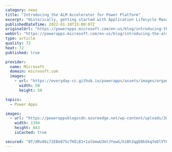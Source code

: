 ```yaml
---
category: news
title: "Introducing the ALM Accelerator for Power Platform"
excerpt: "Historically, getting started with Application Lifecycle Management (ALM) for the Microsoft Power Platform came with a learning curve and lots of time investment setting up ALM. Based on our own learnings setting up ALM for the Center of Excellence (CoE) Starter kit, we&#8217;re excited to introduce"
publishedDateTime: 2022-01-18T15:00:07Z
originalUrl: "https://powerapps.microsoft.com/en-us/blog/introducing-the-alm-accelerator-for-power-platform/"
webUrl: "https://powerapps.microsoft.com/en-us/blog/introducing-the-alm-accelerator-for-power-platform/"
type: article
quality: 72
heat: 72
published: true

provider:
  name: Microsoft
  domain: microsoft.com
  images:
    - url: "https://everyday-cc.github.io/powerapps/assets/images/organizations/microsoft.com-50x50.jpg"
      width: 50
      height: 50

topics:
  - Power Apps

images:
  - url: "https://powerappsblogscdn.azureedge.net/wp-content/uploads/2022/01/alm-acc.png"
    width: 1394
    height: 843
    isCached: true

secured: "0T/dRvO6i72EBe87ScTHILB1+1albmwU3mtJYewG/k1Bh3qgD8kGkqfeDlVT0EJyv+RQ3denqrZofv6D1I7Mtqi2WJX9aSASR50w8CyWCsyKofoPNkJS0uxbbc85Abiv0iPn2uDcDWaalaXF/a53SUeLGQLDToWw5MzmIQE+UiZXKwBBuaCJzxpM+ij9mgN8RDFa/w4y2dKng2hbcPlMT3daxa1WLFROWDuiNWruVSTCdtdkt30asuERZsIkuNYbXth2oZJIKsJJykvp9vSoMGugjQVJDoG6CQrbC4UxbrmP9VDVTTamBFgVcE4A9k7e3etXLh/ysRO5/Ubft363bKoQFD6/PEeKxLMQNuuQvro=;eUaBujis8tmd55VWxDXNjQ=="
---
```


